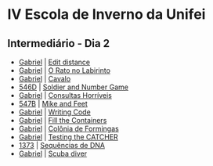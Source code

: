 # IV Escola de Inverno da Unifei

## Intermediário - Dia 2
- [Gabriel](EDIST-Gabriel.cpp) | [Edit distance](http://www.spoj.com/problems/EDIST/)
- [Gabriel](1799Gabriel.cpp) | [O Rato no Labirinto](https://www.urionlinejudge.com.br/judge/pt/problems/view/1799)
- [Gabriel](1513Gabriel.cpp) | [Cavalo](https://www.urionlinejudge.com.br/judge/pt/problems/view/1513)
- [546D]() | [Soldier and Number Game](http://codeforces.com/problemset/problem/546/D)
- [Gabriel](1500Gabriel.cpp) | [Consultas Horríveis](https://www.urionlinejudge.com.br/judge/pt/problems/view/1500)
- [547B]() | [Mike and Feet](http://codeforces.com/problemset/problem/547/B)
- [Gabriel](543AGabriel.cpp) | [Writing Code](http://codeforces.com/problemset/problem/543/A)
- [Gabriel](11413Gabriel.cpp) | [Fill the Containers](https://uva.onlinejudge.org/index.php?option=onlinejudge&page=show_problem&problem=2408)
- [Gabriel](1135Gabriel.cpp) | [Colônia de Formingas](https://www.urionlinejudge.com.br/judge/pt/problems/view/1135)
- [Gabriel](231Gabriel.cpp) | [Testing the CATCHER](https://uva.onlinejudge.org/index.php?option=onlinejudge&page=show_problem&problem=167)
- [1373]() | [Sequências de DNA](https://www.urionlinejudge.com.br/judge/pt/problems/view/1373)
- [Gabriel](SCUBADIV-Gabriel.cpp) | [Scuba diver](http://www.spoj.com/problems/SCUBADIV/)

